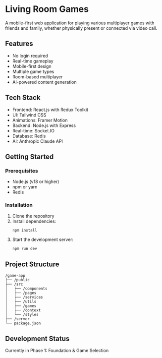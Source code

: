 # Living Room Games

A mobile-first web application for playing various multiplayer games with friends and family, whether physically present or connected via video call.

## Features

- No login required
- Real-time gameplay
- Mobile-first design
- Multiple game types
- Room-based multiplayer
- AI-powered content generation

## Tech Stack

- Frontend: React.js with Redux Toolkit
- UI: Tailwind CSS
- Animations: Framer Motion
- Backend: Node.js with Express
- Real-time: Socket.IO
- Database: Redis
- AI: Anthropic Claude API

## Getting Started

### Prerequisites

- Node.js (v18 or higher)
- npm or yarn
- Redis

### Installation

1. Clone the repository
2. Install dependencies:
   ```bash
   npm install
   ```
3. Start the development server:
   ```bash
   npm run dev
   ```

## Project Structure

```
/game-app
├── /public
├── /src
│   ├── /components
│   ├── /pages
│   ├── /services
│   ├── /utils
│   ├── /games
│   ├── /context
│   └── /styles
├── /server
└── package.json
```

## Development Status

Currently in Phase 1: Foundation & Game Selection 